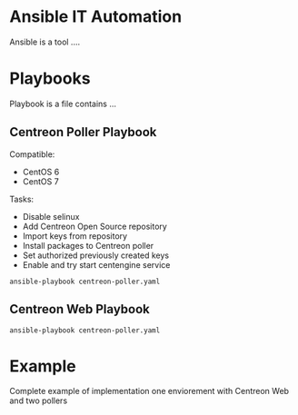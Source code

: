 Ansible IT Automation
=====================

Ansible is a tool ....


Playbooks
=========

Playbook is a file contains ...

Centreon Poller Playbook
------------------------

Compatible:

* CentOS 6
* CentOS 7

Tasks:

* Disable selinux
* Add Centreon Open Source repository
* Import keys from repository
* Install packages to Centreon poller
* Set authorized previously created keys
* Enable and try start centengine service

```
ansible-playbook centreon-poller.yaml
```


Centreon Web Playbook
--------------------

```
ansible-playbook centreon-poller.yaml
```

Example
=======

Complete example of implementation one enviorement with Centreon Web and two pollers
